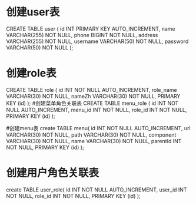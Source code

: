 # 创建user表
CREATE TABLE user (
id INT PRIMARY KEY AUTO_INCREMENT,
name VARCHAR(255) NOT NULL,
phone BIGINT NOT NULL,
address VARCHAR(255) NOT NULL,
username VARCHAR(50) NOT NULL,
password VARCHAR(50) NOT NULL
);
# 创建role表
CREATE TABLE role (
id INT NOT NULL AUTO_INCREMENT,
role_name VARCHAR(30) NOT NULL,
nameZh VARCHAR(30) NOT NULL,
PRIMARY KEY (id)
);
#创建菜单角色关联表
CREATE TABLE menu_role (
id INT NOT NULL AUTO_INCREMENT,
menu_id INT NOT NULL,
role_id INT NOT NULL,
PRIMARY KEY (id)
);

#创建menu表
create TABLE menu(
id INT NOT NULL AUTO_INCREMENT,
url VARCHAR(30) NOT NULL,
path VARCHAR(30) NOT NULL,
component VARCHAR(30) NOT NULL,
name VARCHAR(30) NOT NULL,
parentId INT NOT NULL,
PRIMARY KEY (id)
);
# 创建用户角色关联表
create TABLE user_role(
id INT NOT NULL AUTO_INCREMENT,
user_id INT NOT NULL,
role_id INT NOT NULL,
PRIMARY KEY (id)
);




